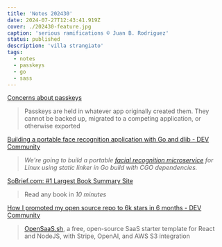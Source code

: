 ```yaml
---
title: 'Notes 202430'
date: 2024-07-27T12:43:41.919Z
cover: ./202430-feature.jpg
caption: 'serious ramifications © Juan B. Rodriguez'
status: published
description: 'villa strangiato'
tags:
  - notes
  - passkeys
  - go
  - sass
---
```


[Concerns about passkeys](https://me.micahrl.com/blog/concerns-about-passkeys/)

> Passkeys are held in whatever app originally created them. They cannot be backed up, migrated to a competing application, or otherwise exported

[Building a portable face recognition application with Go and dlib - DEV Community](https://dev.to/vearutop/building-a-portable-face-recognition-application-with-go-and-dlib-12p1)

> _We're going to build a portable [facial recognition microservice](https://github.com/vearutop/faces) for Linux using static linker in Go build with CGO dependencies._

[SoBrief.com: #1 Largest Book Summary Site](https://sobrief.com/)

> Read any book in _10 minutes_

[How I promoted my open source repo to 6k stars in 6 months - DEV Community](https://dev.to/wasp/how-i-promoted-my-open-source-repo-to-6k-stars-in-6-months-3li9)

> [OpenSaaS.sh](http://opensaas.sh/), a free, open-source SaaS starter template for React and NodeJS, with Stripe, OpenAI, and AWS S3 integration
